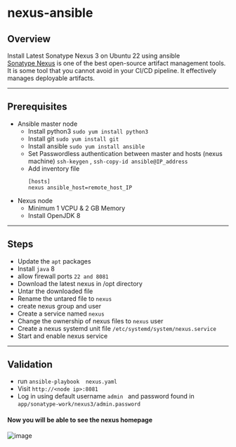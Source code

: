 # nexus-ansible
## Overview
Install Latest Sonatype Nexus 3 on Ubuntu 22 using ansible \
[Sonatype Nexus](https://www.sonatype.com/products/nexus-repository) is one of the best open-source artifact management tools. It is some tool that you cannot avoid in your CI/CD pipeline. It effectively manages deployable artifacts.

---

## Prerequisites
* Ansible master node
  * Install python3 `sudo yum install python3`
  * Install git `sudo yum install git`
  * Install ansible `sudo yum install ansible`
  * Set Passwordless authentication between master and hosts (nexus machine) `ssh-keygen` , `ssh-copy-id ansible@IP_address`
  * Add inventory file 
    ```
    [hosts]
    nexus ansible_host=remote_host_IP
    ```
* Nexus node
  * Minimum 1 VCPU & 2 GB Memory
  * Install OpenJDK 8
  
 ---
 
 ## Steps
 * Update the `apt` packages
 * Install  `java` 8
 * allow firewall ports `22 and 8081`
 * Download the latest nexus in /opt directory
 * Untar the downloaded file 
 * Rename the untared file to `nexus`
 * create nexus group and user
 * Create a service named `nexus`
 * Change the ownership of nexus files to `nexus` user
 * Create a nexus systemd unit file `/etc/systemd/system/nexus.service`
 * Start and enable nexus service

---
## Validation 
* run `ansible-playbook  nexus.yaml`
* Visit `http://<node ip>:8081`
* Log in using default username `admin ` and password found in `app/sonatype-work/nexus3/admin.password` 
#### Now you will be able to see the nexus homepage 
![image](https://user-images.githubusercontent.com/89076648/232769141-ecf36280-461f-4763-bb53-fe9d80820a9f.png)